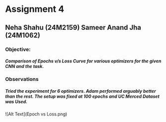 # Assignment 4

## Neha Shahu (24M2159) Sameer Anand Jha (24M1062)

### Objective: 

##### Comparison of Epochs v/s Loss Curve for various optimizers for the given CNN and the task.

### Observations

##### Tried the experiment for 6 optimizers. Adam performed arguably better than the rest. The setup was fixed at 100 epochs and UC Merced Dataset was Used.

![Alt Text](Epoch vs Loss.png)
